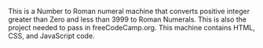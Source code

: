 This is a Number to Roman numeral machine that converts positive integer greater than Zero and less than 3999 to Roman Numerals. This is also the project needed to pass in freeCodeCamp.org.
This machine contains HTML, CSS, and JavaScript code. 
